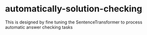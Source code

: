 # automatically-solution-checking
This is designed by fine tuning the SentenceTransformer to process automatic answer checking tasks
